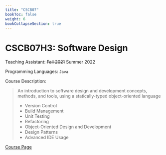 ```yaml
---
title: "CSCB07"
bookToc: false
weight: 6
bookCollapseSection: true
---
```


# CSCB07H3: Software Design  

Teaching Assistant: ~~Fall 2021~~ Summer 2022  

Programming Languages: `Java`  

Course Description:  

> An introduction to software design and development concepts, methods, and tools, using a statically-typed object-oriented language
> 
> - Version Control
> - Build Management
> - Unit Testing
> - Refactoring
> - Object-Oriented Design and Development
> - Design Patterns
> - Advanced IDE Usage  
  
[Course Page](https://utsc.calendar.utoronto.ca/course/CSCB07H3)